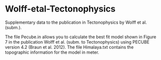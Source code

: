 # Wolff-etal-Tectonophysics
Supplementary data to the publication in Tectonophysics by Wolff et al. (subm.).

The file Pecube.in allows you to calculate the best fit model shown in Figure 7 in the publication Wolff et al. (subm. to Tectonophysics) using PECUBE version 4.2 (Braun et al. 2012).
The file Himalaya.txt contains the topographic information for the model in meter.
